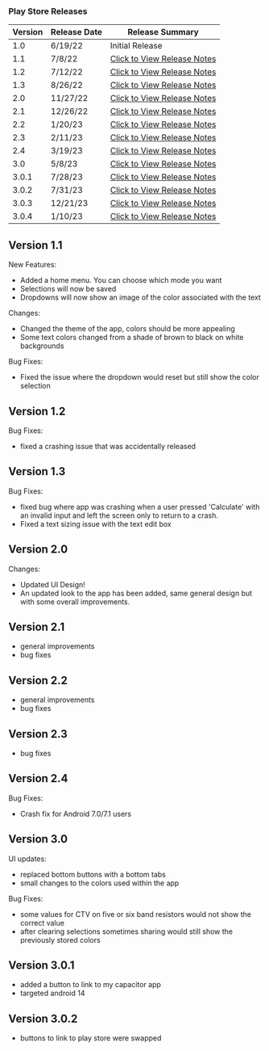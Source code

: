 ### Play Store Releases

| Version | Release Date | Release Summary                                                                                      |
|---------|--------------|------------------------------------------------------------------------------------------------------|
| 1.0     | 6/19/22      | Initial Release                                                                                      |
| 1.1     | 7/8/22       | [Click to View Release Notes](#version-11)                                                           |
| 1.2     | 7/12/22      | [Click to View Release Notes](#version-12)                                                           |
| 1.3     | 8/26/22      | [Click to View Release Notes](#version-13)                                                           |
| 2.0     | 11/27/22     | [Click to View Release Notes](#version-20)                                                           |
| 2.1     | 12/26/22     | [Click to View Release Notes](#version-21)                                                           |
| 2.2     | 1/20/23      | [Click to View Release Notes](#version-22)                                                           |
| 2.3     | 2/11/23      | [Click to View Release Notes](#version-23)                                                           |
| 2.4     | 3/19/23      | [Click to View Release Notes](#version-24)                                                           |
| 3.0     | 5/8/23       | [Click to View Release Notes](#version-30)                                                           |
| 3.0.1   | 7/28/23      | [Click to View Release Notes](#version-301)                                                          | 
| 3.0.2   | 7/31/23      | [Click to View Release Notes](#version-302)                                                          | 
| 3.0.3   | 12/21/23     | [Click to View Release Notes](https://github.com/bmcano/ResistanceCalculatorApp/releases/tag/v3.0.3) |
| 3.0.4   | 1/10/23      | [Click to View Release Notes](https://github.com/bmcano/ResistanceCalculatorApp/releases/tag/v3.0.4) |

## Version 1.1

New Features:
- Added a home menu. You can choose which mode you want
- Selections will now be saved
- Dropdowns will now show an image of the color associated with the text

Changes:
- Changed the theme of the app, colors should be more appealing
- Some text colors changed from a shade of brown to black on white backgrounds

Bug Fixes:
- Fixed the issue where the dropdown would reset but still show the color selection

## Version 1.2

Bug Fixes:
- fixed a crashing issue that was accidentally released

## Version 1.3

Bug Fixes:
- fixed bug where app was crashing when a user pressed 'Calculate' with an invalid input and left the screen only to return to a crash.
- Fixed a text sizing issue with the text edit box

## Version 2.0

Changes:
- Updated UI Design!
- An updated look to the app has been added, same general design but with some overall improvements.

## Version 2.1

- general improvements
- bug fixes

## Version 2.2

- general improvements
- bug fixes

## Version 2.3

- bug fixes

## Version 2.4

Bug Fixes:
- Crash fix for Android 7.0/7.1 users

## Version 3.0

UI updates:
- replaced bottom buttons with a bottom tabs
- small changes to the colors used within the app

Bug Fixes:
- some values for CTV on five or six band resistors would not show the correct value
- after clearing selections sometimes sharing would still show the previously stored colors

## Version 3.0.1
- added a button to link to my capacitor app
- targeted android 14

## Version 3.0.2
- buttons to link to play store were swapped
